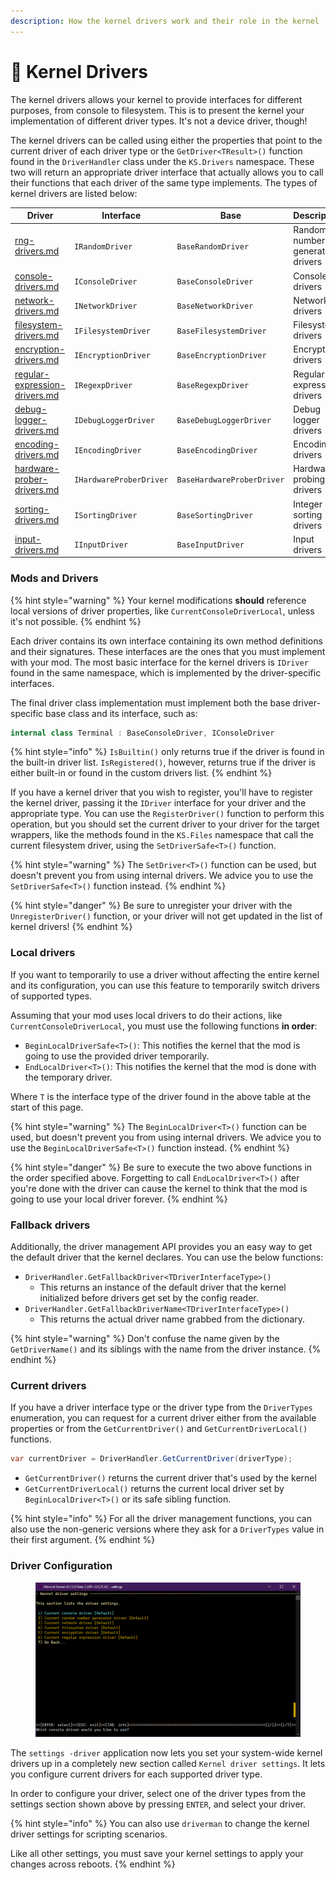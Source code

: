```yaml
---
description: How the kernel drivers work and their role in the kernel
---
```


# 🔌 Kernel Drivers

The kernel drivers allows your kernel to provide interfaces for different purposes, from console to filesystem. This is to present the kernel your implementation of different driver types. It's not a device driver, though!

The kernel drivers can be called using either the properties that point to the current driver of each driver type or the `GetDriver<TResult>()` function found in the `DriverHandler` class under the `KS.Drivers` namespace. These two will return an appropriate driver interface that actually allows you to call their functions that each driver of the same type implements. The types of kernel drivers are listed below:

<table><thead><tr><th data-type="content-ref">Driver</th><th>Interface</th><th>Base</th><th>Description</th></tr></thead><tbody><tr><td><a href="rng-drivers.md">rng-drivers.md</a></td><td><code>IRandomDriver</code></td><td><code>BaseRandomDriver</code></td><td>Random number generator drivers</td></tr><tr><td><a href="console-drivers.md">console-drivers.md</a></td><td><code>IConsoleDriver</code></td><td><code>BaseConsoleDriver</code></td><td>Console drivers</td></tr><tr><td><a href="network-drivers.md">network-drivers.md</a></td><td><code>INetworkDriver</code></td><td><code>BaseNetworkDriver</code></td><td>Network drivers</td></tr><tr><td><a href="filesystem-drivers.md">filesystem-drivers.md</a></td><td><code>IFilesystemDriver</code></td><td><code>BaseFilesystemDriver</code></td><td>Filesystem drivers</td></tr><tr><td><a href="encryption-drivers.md">encryption-drivers.md</a></td><td><code>IEncryptionDriver</code></td><td><code>BaseEncryptionDriver</code></td><td>Encryption drivers</td></tr><tr><td><a href="regular-expression-drivers.md">regular-expression-drivers.md</a></td><td><code>IRegexpDriver</code></td><td><code>BaseRegexpDriver</code></td><td>Regular expression drivers</td></tr><tr><td><a href="debug-logger-drivers.md">debug-logger-drivers.md</a></td><td><code>IDebugLoggerDriver</code></td><td><code>BaseDebugLoggerDriver</code></td><td>Debug logger drivers</td></tr><tr><td><a href="encoding-drivers.md">encoding-drivers.md</a></td><td><code>IEncodingDriver</code></td><td><code>BaseEncodingDriver</code></td><td>Encoding drivers</td></tr><tr><td><a href="hardware-prober-drivers.md">hardware-prober-drivers.md</a></td><td><code>IHardwareProberDriver</code></td><td><code>BaseHardwareProberDriver</code></td><td>Hardware probing drivers</td></tr><tr><td><a href="sorting-drivers.md">sorting-drivers.md</a></td><td><code>ISortingDriver</code></td><td><code>BaseSortingDriver</code></td><td>Integer sorting drivers</td></tr><tr><td><a href="input-drivers.md">input-drivers.md</a></td><td><code>IInputDriver</code></td><td><code>BaseInputDriver</code></td><td>Input drivers</td></tr></tbody></table>

### Mods and Drivers

{% hint style="warning" %}
Your kernel modifications **should** reference local versions of driver properties, like `CurrentConsoleDriverLocal`, unless it's not possible.
{% endhint %}

Each driver contains its own interface containing its own method definitions and their signatures. These interfaces are the ones that you must implement with your mod. The most basic interface for the kernel drivers is `IDriver` found in the same namespace, which is implemented by the driver-specific interfaces.

The final driver class implementation must implement both the base driver-specific base class and its interface, such as:

```csharp
internal class Terminal : BaseConsoleDriver, IConsoleDriver
```

{% hint style="info" %}
`IsBuiltin()` only returns true if the driver is found in the built-in driver list. `IsRegistered()`, however, returns true if the driver is either built-in or found in the custom drivers list.
{% endhint %}

If you have a kernel driver that you wish to register, you'll have to register the kernel driver, passing it the `IDriver` interface for your driver and the appropriate type. You can use the `RegisterDriver()` function to perform this operation, but you should set the current driver to your driver for the target wrappers, like the methods found in the `KS.Files` namespace that call the current filesystem driver, using the `SetDriverSafe<T>()` function.

{% hint style="warning" %}
The `SetDriver<T>()` function can be used, but doesn't prevent you from using internal drivers. We advice you to use the `SetDriverSafe<T>()` function instead.
{% endhint %}

{% hint style="danger" %}
Be sure to unregister your driver with the `UnregisterDriver()` function, or your driver will not get updated in the list of kernel drivers!
{% endhint %}

### Local drivers

If you want to temporarily to use a driver without affecting the entire kernel and its configuration, you can use this feature to temporarily switch drivers of supported types.

Assuming that your mod uses local drivers to do their actions, like `CurrentConsoleDriverLocal`, you must use the following functions **in order**:

* `BeginLocalDriverSafe<T>()`: This notifies the kernel that the mod is going to use the provided driver temporarily.
* `EndLocalDriver<T>()`: This notifies the kernel that the mod is done with the temporary driver.

Where `T` is the interface type of the driver found in the above table at the start of this page.

{% hint style="warning" %}
The `BeginLocalDriver<T>()` function can be used, but doesn't prevent you from using internal drivers. We advice you to use the `BeginLocalDriverSafe<T>()` function instead.
{% endhint %}

{% hint style="danger" %}
Be sure to execute the two above functions in the order specified above. Forgetting to call `EndLocalDriver<T>()` after you're done with the driver can cause the kernel to think that the mod is going to use your local driver forever.
{% endhint %}

### Fallback drivers

Additionally, the driver management API provides you an easy way to get the default driver that the kernel declares. You can use the below functions:

* `DriverHandler.GetFallbackDriver<TDriverInterfaceType>()`
  * This returns an instance of the default driver that the kernel initialized before drivers get set by the config reader.
* `DriverHandler.GetFallbackDriverName<TDriverInterfaceType>()`
  * This returns the actual driver name grabbed from the dictionary.

{% hint style="warning" %}
Don't confuse the name given by the `GetDriverName()` and its siblings with the name from the driver instance.
{% endhint %}

### Current drivers

If you have a driver interface type or the driver type from the `DriverTypes` enumeration, you can request for a current driver either from the available properties or from the `GetCurrentDriver()` and `GetCurrentDriverLocal()` functions.

```csharp
var currentDriver = DriverHandler.GetCurrentDriver(driverType);
```

* `GetCurrentDriver()` returns the current driver that's used by the kernel
* `GetCurrentDriverLocal()` returns the current local driver set by `BeginLocalDriver<T>()` or its safe sibling function.

{% hint style="info" %}
For all the driver management functions, you can also use the non-generic versions where they ask for a `DriverTypes` value in their first argument.
{% endhint %}

### Driver Configuration

<figure><img src="../../../../.gitbook/assets/image (53).png" alt=""><figcaption></figcaption></figure>

The `settings -driver` application now lets you set your system-wide kernel drivers up in a completely new section called `Kernel driver settings`. It lets you configure current drivers for each supported driver type.

In order to configure your driver, select one of the driver types from the settings section shown above by pressing `ENTER`, and select your driver.

{% hint style="info" %}
You can also use `driverman` to change the kernel driver settings for scripting scenarios.

Like all other settings, you must save your kernel settings to apply your changes across reboots.
{% endhint %}
